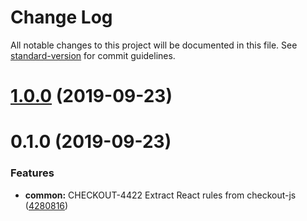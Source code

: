# Change Log

All notable changes to this project will be documented in this file. See [standard-version](https://github.com/conventional-changelog/standard-version) for commit guidelines.

<a name="1.0.0"></a>
# [1.0.0](https://github.com/bigcommerce/eslint-config/compare/v0.1.0...v1.0.0) (2019-09-23)



<a name="0.1.0"></a>
# 0.1.0 (2019-09-23)


### Features

* **common:** CHECKOUT-4422 Extract React rules from checkout-js ([4280816](https://github.com/bigcommerce/eslint-config/commit/4280816))

